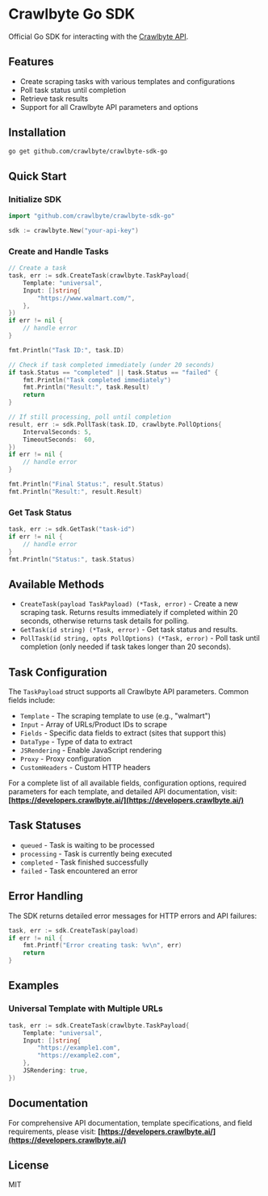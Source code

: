 # Crawlbyte Go SDK

Official Go SDK for interacting with the [Crawlbyte API](https://crawlbyte.ai).

## Features

- Create scraping tasks with various templates and configurations
- Poll task status until completion
- Retrieve task results
- Support for all Crawlbyte API parameters and options

## Installation

```bash
go get github.com/crawlbyte/crawlbyte-sdk-go
```

## Quick Start

### Initialize SDK

```go
import "github.com/crawlbyte/crawlbyte-sdk-go"

sdk := crawlbyte.New("your-api-key")
```

### Create and Handle Tasks

```go
// Create a task
task, err := sdk.CreateTask(crawlbyte.TaskPayload{
    Template: "universal",
    Input: []string{
        "https://www.walmart.com/",
    },
})
if err != nil {
    // handle error
}

fmt.Println("Task ID:", task.ID)

// Check if task completed immediately (under 20 seconds)
if task.Status == "completed" || task.Status == "failed" {
    fmt.Println("Task completed immediately")
    fmt.Println("Result:", task.Result)
    return
}

// If still processing, poll until completion
result, err := sdk.PollTask(task.ID, crawlbyte.PollOptions{
    IntervalSeconds: 5,
    TimeoutSeconds:  60,
})
if err != nil {
    // handle error
}

fmt.Println("Final Status:", result.Status)
fmt.Println("Result:", result.Result)
```

### Get Task Status

```go
task, err := sdk.GetTask("task-id")
if err != nil {
    // handle error
}
fmt.Println("Status:", task.Status)
```

## Available Methods

- `CreateTask(payload TaskPayload) (*Task, error)` - Create a new scraping task. Returns results immediately if completed within 20 seconds, otherwise returns task details for polling.
- `GetTask(id string) (*Task, error)` - Get task status and results.
- `PollTask(id string, opts PollOptions) (*Task, error)` - Poll task until completion (only needed if task takes longer than 20 seconds).

## Task Configuration

The `TaskPayload` struct supports all Crawlbyte API parameters. Common fields include:

- `Template` - The scraping template to use (e.g., "walmart")
- `Input` - Array of URLs/Product IDs to scrape
- `Fields` - Specific data fields to extract (sites that support this)
- `DataType` - Type of data to extract
- `JSRendering` - Enable JavaScript rendering
- `Proxy` - Proxy configuration
- `CustomHeaders` - Custom HTTP headers

For a complete list of all available fields, configuration options, required parameters for each template, and detailed API documentation, visit: **[https://developers.crawlbyte.ai/](https://developers.crawlbyte.ai/)**

## Task Statuses

- `queued` - Task is waiting to be processed
- `processing` - Task is currently being executed
- `completed` - Task finished successfully
- `failed` - Task encountered an error

## Error Handling

The SDK returns detailed error messages for HTTP errors and API failures:

```go
task, err := sdk.CreateTask(payload)
if err != nil {
    fmt.Printf("Error creating task: %v\n", err)
    return
}
```

## Examples

### Universal Template with Multiple URLs

```go
task, err := sdk.CreateTask(crawlbyte.TaskPayload{
    Template: "universal",
    Input: []string{
        "https://example1.com",
        "https://example2.com",
    },
    JSRendering: true,
})
```

## Documentation

For comprehensive API documentation, template specifications, and field requirements, please visit:
**[https://developers.crawlbyte.ai/](https://developers.crawlbyte.ai/)**

## License

MIT